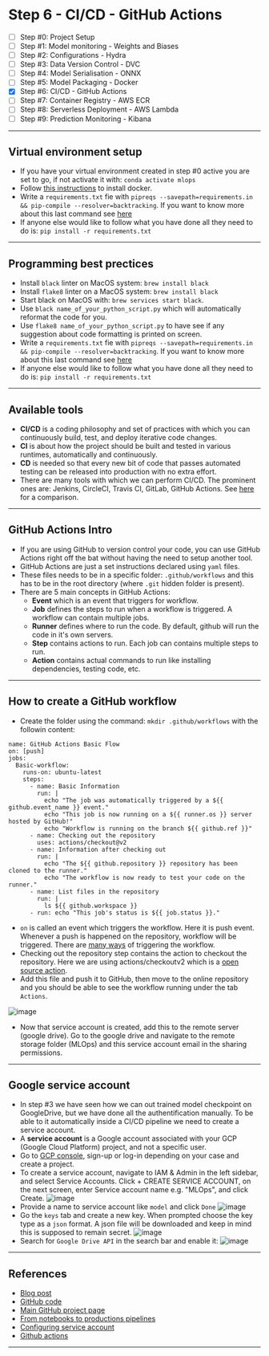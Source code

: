 # Step 6 - CI/CD - GitHub Actions
- [ ] Step #0: Project Setup
- [ ] Step #1: Model monitoring - Weights and Biases
- [ ] Step #2: Configurations - Hydra
- [ ] Step #3: Data Version Control - DVC
- [ ] Step #4: Model Serialisation - ONNX
- [ ] Step #5: Model Packaging - Docker
- [x] Step #6: CI/CD - GitHub Actions
- [ ] Step #7: Container Registry - AWS ECR
- [ ] Step #8: Serverless Deployment - AWS Lambda
- [ ] Step #9: Prediction Monitoring - Kibana
***

## Virtual environment setup
- If you have your virtual environment created in step #0 active you are set to go, if not activate it with: `conda activate mlops`
- Follow [this instructions](https://github.com/kyaiooiayk/Docker-Notes#installation) to install docker.
- Write a `requirements.txt` fie with `pipreqs --savepath=requirements.in && pip-compile --resolver=backtracking`. If you want to know more about this last command see [here](https://github.com/kyaiooiayk/Python-Programming/blob/main/tutorials/requirements.md)
- If anyone else would like to follow what you have done all they need to do is: `pip install -r requirements.txt`
***

## Programming best prectices
- Install `black` linter on MacOS system: `brew install black`
- Install `flake8` linter on a MacOS system: `brew install black`
- Start black on MacOS with: `brew services start black`.
- Use `black name_of_your_python_script.py` which will automatically reformat the code for you.
- Use `flake8 name_of_your_python_script.py` to have see if any suggestion about code formatting is printed on screen.
- Write a `requirements.txt` fie with `pipreqs --savepath=requirements.in && pip-compile --resolver=backtracking`. If you want to know more about this last command see [here](https://github.com/kyaiooiayk/Python-Programming/blob/main/tutorials/requirements.md)
- If anyone else would like to follow what you have done all they need to do is: `pip install -r requirements.txt`
***

## Available tools
- **CI/CD** is a coding philosophy and set of practices with which you can continuously build, test, and deploy iterative code changes.
- **CI** is about how the project should be built and tested in various runtimes, automatically and continuously. 
- **CD** is needed so that every new bit of code that passes automated testing can be released into production with no extra effort.
- There are many tools with which we can perform CI/CD. The prominent ones are: Jenkins, CircleCI, Travis CI, GitLab, GitHub Actions. See [here](https://github.com/kyaiooiayk/MLOps-Machine-Learning-Operations/blob/master/README.md#cicd) for a comparison.
***

## GitHub Actions Intro
- If you are using GitHub to version control your code, you can use GitHub Actions right off the bat without having the need to setup another tool.
- GitHub Actions are just a set instructions declared using `yaml` files.
- These files needs to be in a specific folder: `.github/workflows` and this has to be in the root directory (where `.git` hidden folder is present).
- There are 5 main concepts in GitHub Actions:
    - **Event** which is an event that triggers for workflow.
    - **Job** defines the steps to run when a workflow is triggered. A workflow can contain multiple jobs.
    - **Runner** defines where to run the code. By default, github will run the code in it's own servers.
    - **Step** contains actions to run. Each job can contains multiple steps to run.
    - **Action** contains actual commands to run like installing dependencies, testing code, etc.
***

## How to create a GitHub workflow
- Create the folder using the command: `mkdir .github/workflows` with the followin content:
```shell
name: GitHub Actions Basic Flow
on: [push]
jobs:
  Basic-workflow:
    runs-on: ubuntu-latest
    steps:
      - name: Basic Information
        run: |
          echo "The job was automatically triggered by a ${{ github.event_name }} event."
          echo "This job is now running on a ${{ runner.os }} server hosted by GitHub!"
          echo "Workflow is running on the branch ${{ github.ref }}"
      - name: Checking out the repository
        uses: actions/checkout@v2
      - name: Information after checking out
        run: |
          echo "The ${{ github.repository }} repository has been cloned to the runner."
          echo "The workflow is now ready to test your code on the runner."
      - name: List files in the repository
        run: |
          ls ${{ github.workspace }}
      - run: echo "This job's status is ${{ job.status }}."
```
- `on` is called an event which triggers the workflow. Here it is push event. Whenever a push is happened on the repository, workflow will be triggered. There are [many ways](https://docs.github.com/en/actions/using-workflows/events-that-trigger-workflows) of triggering the workflow.
- Checking out the repository step contains the action to checkout the repository. Here we are using actions/checkoutv2 which is a [open source action](https://github.com/marketplace?type=actions).
- Add this file and push it to GitHub, then move to the online repository and you should be able to see the workflow running under the tab `Actions`.

![image](https://user-images.githubusercontent.com/89139139/221843412-3ee4213f-9dad-4585-8c1f-9497742121d9.png)
- Now that service account is created, add this to the remote server (google drive). Go to the google drive and navigate to the remote storage folder (MLOps) and this service account email in the sharing permissions.
***

## Google service account
- In step #3 we have seen how we can out trained model checkpoint on GoogleDrive, but we have done all the authentification manually. To be able to it automatically inside a CI/CD pipeline we need to create a service account.
- A **service account** is a Google account associated with your GCP (Google Cloud Platform) project, and not a specific user.
- Go to [GCP console](https://cloud.google.com/cloud-console), sign-up or log-in depending on your case and create a project.
- To create a service account, navigate to IAM & Admin in the left sidebar, and select Service Accounts. Click + CREATE SERVICE ACCOUNT, on the next screen, enter Service account name e.g. "MLOps", and click Create.
![image](https://user-images.githubusercontent.com/89139139/221855484-7f894acb-8c3f-4188-b1e8-63ba46866ceb.png)
- Provide a name to service account like `model` and click `Done`
![image](https://user-images.githubusercontent.com/89139139/221855623-81f3e977-b3cc-4a52-a9f4-feda7c87dddd.png)
- Go the `keys` tab and create a new key. When prompted choose the key type as a `json` format. A json file will be downloaded and keep in mind this is supposed to remain secret.
![image](https://user-images.githubusercontent.com/89139139/221855761-0deca28d-e8b4-4bb8-8f7b-80659c387ca5.png)
- Search for `Google Drive API` in the search bar and enable it:
![image](https://user-images.githubusercontent.com/89139139/221856055-9de18c47-c51d-4ffe-86bd-c5b014e1ae50.png)


***

## References
- [Blog post](https://www.ravirajag.dev/blog/mlops-github-actions)
- [GitHub code](https://github.com/graviraja/MLOps-Basics/tree/main/week_6_github_actions)
- [Main GitHub project page](https://github.com/graviraja/MLOps-Basics)
- [From notebooks to productions pipelines](https://github.com/kyaiooiayk/CI-CD-Pipeline-with-GitHub-Actions)
- [Configuring service account](https://dvc.org/doc/user-guide/setup-google-drive-remote)
- [Github actions](https://docs.github.com/en/actions/quickstart)
***
